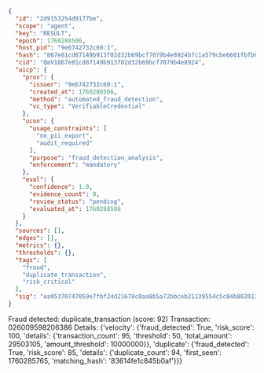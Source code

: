```json
{
  "id": "2d9153254d9177be",
  "scope": "agent",
  "key": "RESULT",
  "epoch": 1760288506,
  "host_pid": "9e6742732c60:1",
  "hash": "867e81cd87149b913f02d32b69bcf7079b4e8924b7c1a579cbe6601fbfb0a80b",
  "cid": "QmV1867e81cd87149b913f02d32b69bcf7079b4e8924",
  "aicp": {
    "prov": {
      "issuer": "9e6742732c60:1",
      "created_at": 1760288506,
      "method": "automated_fraud_detection",
      "vc_type": "VerifiableCredential"
    },
    "ucon": {
      "usage_constraints": [
        "no_pii_export",
        "audit_required"
      ],
      "purpose": "fraud_detection_analysis",
      "enforcement": "mandatory"
    },
    "eval": {
      "confidence": 1.0,
      "evidence_count": 0,
      "review_status": "pending",
      "evaluated_at": 1760288506
    }
  },
  "sources": [],
  "edges": [],
  "metrics": {},
  "thresholds": {},
  "tags": [
    "fraud",
    "duplicate_transaction",
    "risk_critical"
  ],
  "sig": "ea95370747059e7fbf24d21678c0aa8b5a72bbceb21139554c5c04b80201378f"
}
```

Fraud detected: duplicate_transaction (score: 92)
Transaction: 026009598206386
Details: {'velocity': {'fraud_detected': True, 'risk_score': 100, 'details': {'transaction_count': 95, 'threshold': 50, 'total_amount': 29503105, 'amount_threshold': 10000000}}, 'duplicate': {'fraud_detected': True, 'risk_score': 85, 'details': {'duplicate_count': 94, 'first_seen': 1760285765, 'matching_hash': '83614fe1c845b0af'}}}